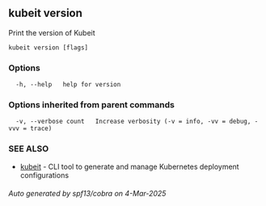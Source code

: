 ## kubeit version

Print the version of Kubeit

```
kubeit version [flags]
```

### Options

```
  -h, --help   help for version
```

### Options inherited from parent commands

```
  -v, --verbose count   Increase verbosity (-v = info, -vv = debug, -vvv = trace)
```

### SEE ALSO

* [kubeit](kubeit.md)	 - CLI tool to generate and manage Kubernetes deployment configurations

###### Auto generated by spf13/cobra on 4-Mar-2025
